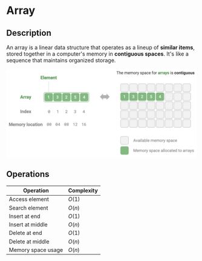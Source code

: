 # Array

## Description

An array is a linear data structure that operates as a lineup of **similar items**, stored together in a computer's memory in **contiguous spaces**.
It's like a sequence that maintains organized storage.

![](array/image1.jpg)

## Operations

| Operation          | Complexity |
| ------------------ | ---------- |
| Access element     | $O(1)$     |
| Search element     | $O(n)$     |
| Insert at end      | $O(1)$     |
| Insert at middle   | $O(n)$     |
| Delete at end      | $O(1)$     |
| Delete at middle   | $O(n)$     |
| Memory space usage | $O(n)$     |
